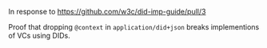 
In response to https://github.com/w3c/did-imp-guide/pull/3

Proof that dropping `@context` in `application/did+json` breaks implementions of VCs using DIDs.

